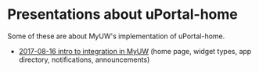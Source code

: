 # Presentations about uPortal-home

Some of these are about MyUW's implementation of uPortal-home.

<!-- most recent first -->

+ [2017-08-16 intro to integration in MyUW] (home page, widget types, app directory, notifications, announcements)
<!-- MyUW Widgets , currently UW-Madison-only access. https://docs.google.com/a/wisc.edu/presentation/d/1j3hRRk4Cl4UxtsbBmrR_8UzlKivoHE8Fb-ZTOJitUt4/edit?usp=sharing -->



[2017-08-16 intro to integration in MyUW]: https://docs.google.com/presentation/d/1_6NcXMV7b4ugWN1a0fDgXY9ALOPgZgMZjXPJAPnKryk/edit?usp=sharing
